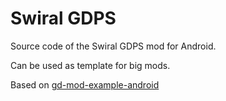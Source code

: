 # Swiral GDPS
Source code of the Swiral GDPS mod for Android.

Сan be used as template for big mods.


Based on [gd-mod-example-android](https://github.com/iAndyHD3/gd-mod-example-android)

